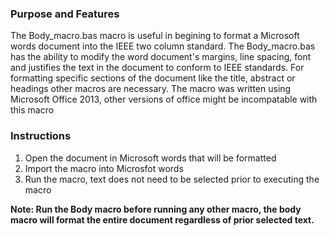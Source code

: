 <h3>Purpose and Features</h3>
<p>The Body_macro.bas macro is useful in begining to format a Microsoft words document into the IEEE two column standard. The Body_macro.bas has the ability to modify the word document's margins, line spacing, font and justifies the text in the document to conform to IEEE standards. For formatting specific sections of the document like the title, abstract or headings other macros are necessary. The macro was written using Microsoft Office 2013, other versions of office might be incompatable with this macro</p>
<h3>Instructions</h3>
<ol>
<li>Open the document in Microsoft words that will be formatted</li>
<li>Import the macro into Microsfot words</li>
<li>Run the macro, text does not need to be selected prior to executing the macro</li>
</ol>
<b><p>Note: Run the Body macro before running any other macro, the body macro will format the entire document regardless of prior selected text.</b></p>
